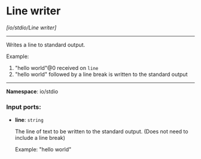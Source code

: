 # Line writer

_[io/stdio/Line writer]_

---

Writes a line to standard output.

Example:
1. "hello world"@0 received on `line`
2. "hello world" followed by a line break is written to the standard output 

---

__Namespace__: io/stdio

### Input ports:

* __line__: ` string `

    The line of text to be written to the standard output. (Does not need to include a line break)
    
    
    Example: "hello world"

